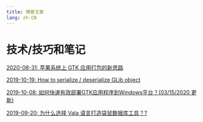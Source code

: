 ```yaml
---
title: 博客文章 
lang: zh-CN
---
```


# 技术/技巧和笔记

[2020-08-31: 苹果系统上 GTK 应用打包的新思路](./004-how-to-deploy-gtk-app-on-mac)

[2019-10-19: How to serialize / deserialize GLib object](./003-serialize-glib-object)

[2019-10-08: 如何快速有效部署GTK应用程序到Windows平台？(03/15/2020 更新)](./002-how-to-deploy-gtk-app-on-windows)

[2019-09-20: 为什么选择 Vala 语言打造袋鼠数据库工具？?](./001-why-choose-vala)
